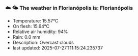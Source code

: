 ### ☁️ 🌤️  The weather in Florianópolis is: Florianópolis

- Temperature: 15.57°C
- On flesh: 15.64°C
- Relative air humidity: 94%
- Rain: 0.0 mm
- Description: Overcast clouds
- last updated: 2025-07-27T11:15:24.235737
